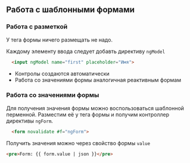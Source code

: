## Работа с шаблонными формами

### Работа с разметкой 
У тега формы ничего размещать не надо. 

Каждому элементу ввода следует добавть директиву `ngModel`
```html
  <input ngModel name="first" placeholder="Имя">
```
* Контролы создаются автоматически
* Работа со значениями формы аналогичная реактивным формам 

### Работа со значениями формы
Для получения значения формы можно воспользоваться шаблонной перменной. Разместим её у тега формы и получим контроллер директивы `ngForm`.
```html
  <form novalidate #f="ngForm">
```

Получить значения можно через свойство формы `value`
```html
<pre>Form: {{ form.value | json }}</pre>
```
